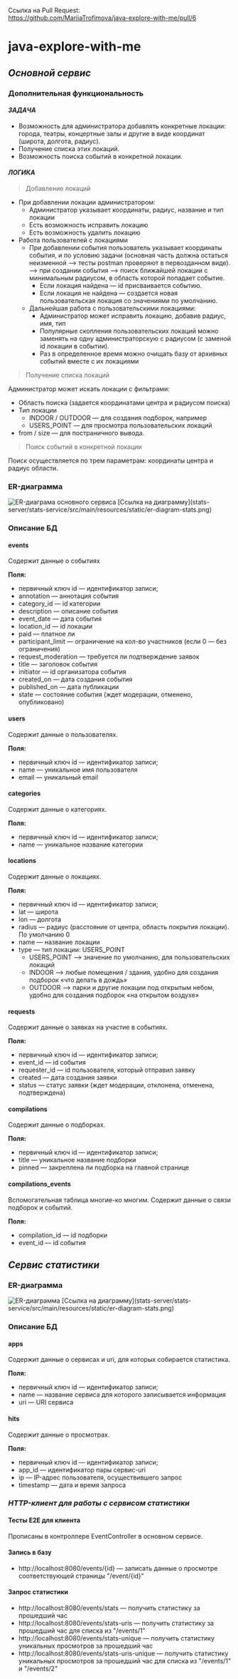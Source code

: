 Ссылка на Pull Request:  
https://github.com/MariiaTrofimova/java-explore-with-me/pull/6
# java-explore-with-me

## _Основной сервис_

### Дополнительная функциональность
#### _ЗАДАЧА_
- Возможность для администратора добавлять конкретные локации: города, театры, концертные залы и другие в виде координат (широта, долгота, радиус). 
- Получение списка этих локаций. 
- Возможность поиска событий в конкретной локации.
#### _ЛОГИКА_
> Добавление локаций
* При добавлении локации администратором:
  - Администратор указывает координаты, радиус, название и тип локации
  - Есть возможность исправить локацию
  - Есть возможность удалить локацию
* Работа пользователей с локациями
  - При добавлении события пользователь указывает координаты события, и по условию задачи (основная часть должна остаться неизменной --> тесты postman проверяют в первозданном виде).
  --> при создании события --> поиск ближайшей локации с минимальным радиусом, в область которой попадает событие.
    - Если локация найдена — id присваивается событию. 
    - Если локация не найдена — создается новая пользовательская локация со значениями по умолчанию.
  - Дальнейшая работа с пользовательскими локациями:
    - Администратор может исправить локацию, добавив радиус, имя, тип
    - Популярные скопления пользовательских локаций можно заменять на одну администраторскую с радиусом (с заменой id локации в событии).
    - Раз в определенное время можно очищать базу от архивных событий вместе с их локациями

> Получение списка локаций

Администратор может искать локации с фильтрами: 
- Область поиска (задается координатами центра и радиусом поиска)
- Тип локации 
  * INDOOR / OUTDOOR — для создания подборок, например
  * USERS_POINT — для просмотра пользовательских локаций
- from / size — для постраничного вывода.

> Поиск событий в конкретной локации

Поиск осуществляется по трем параметрам: координаты центра и радиус области.

### ER-диаграмма
<img alt = "ER-диаграма основного сервиса" src = "ewm-service/src/main/resources/static/er-diagram-ewm.png">
[Ссылка на диаграмму](stats-server/stats-service/src/main/resources/static/er-diagram-stats.png)

### Описание БД

#### events
Содержит данные о событиях

**Поля:**
* первичный ключ id — идентификатор записи;
* annotation — аннотация события
* category_id — id категории
* description — описание события
* event_date — дата события
* location_id — id локации
* paid — платное ли
* participant_limit — ограничение на кол-во участников (если 0 — без ограничения)
* request_moderation — требуется ли подтверждение заявок
* title — заголовок события
* initiator — id организатора события
* created_on — дата создания события
* published_on — дата публикации
* state — состояние события (ждет модерации, отменено, опубликовано)

#### users
Содержит данные о пользователях.

**Поля:**
* первичный ключ id — идентификатор записи;
* name — уникальное имя пользователя
* email — уникальный email 

#### categories
Содержит данные о категориях.

**Поля:**
* первичный ключ id — идентификатор записи;
* name — уникальное название категории

#### locations
Содержит данные о локациях.

**Поля:**
* первичный ключ id — идентификатор записи;
* lat — широта
* lon — долгота
* radius — радиус (расстояние от центра, область покрытия локации). По умолчанию 0
* name — название локации
* type — тип локации: USERS_POINT
  - USERS_POINT --> значение по умолчанию, для пользовательских локаций
  - INDOOR --> любые помещения / здания, удобно для создания подборок «что делать в дождь»
  - OUTDOOR --> парки и другие локации под открытым небом, удобно для создания подборок «на открытом воздухе»


#### requests
Содержит данные о заявках на участие в событиях.

**Поля:**
* первичный ключ id — идентификатор записи;
* event_id — id события
* requester_id — id пользователя, который отправил заявку
* created — дата создания заявки
* status — статус заявки (ждет модерации, отклонена, отменена, подтверждена)

#### compilations
Содержит данные о подборках.

**Поля:**
* первичный ключ id — идентификатор записи;
* title — уникальное название подборки
* pinned — закреплена ли подборка на главной странице

#### compilations_events
Вспомогательная таблица многие-ко многим.
Содержит данные о связи подборок и событий.

**Поля:**
* compilation_id — id подборки
* event_id — id события


## _Сервис статистики_
### ER-диаграмма

<img alt = "ER-диаграмма" src = "stats-server/stats-service/src/main/resources/static/er-diagram-stats.png">
[Ссылка на диаграмму](stats-server/stats-service/src/main/resources/static/er-diagram-stats.png)

### Описание БД

#### apps
Содержит данные о сервисах и uri, для которых собирается статистика. 

**Поля:**
* первичный ключ id — идентификатор записи;
* name — название сервиса для которого записывается информация
* uri — URI сервиса

#### hits
Содержит данные о просмотрах.

**Поля:**
* первичный ключ id — идентификатор записи;
* app_id — идентификатор пары сервис-uri
* ip — IP-адрес пользователя, осуществившего запрос
* timestamp — дата и время запроса

### _HTTP-клиент для работы с сервисом статистики_
#### Тесты E2E для клиента
Прописаны в контроллере EventController в основном сервисе.

#### Запись в базу
* http://localhost:8080/events/{id} — записать данные о просмотре соответствующей страницы "/event/{id}"

#### Запрос статистики
* http://localhost:8080/events/stats — получить статистику за прошедший час
* http://localhost:8080/events/stats-uris — получить статистику за прошедший час для списка из "/events/1"
* http://localhost:8080/events/stats-unique — получить статистику уникальных просмотров за прошедший час
* http://localhost:8080/events/stats-uris-unique — получить статистику уникальных просмотров за прошедший час 
для списка из "/events/1" и "/events/2"

